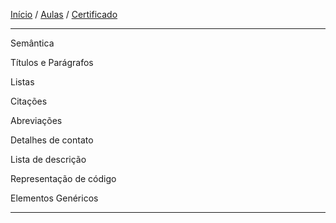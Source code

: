 [Início](https://github.com/Thalyalm/rocketseat-trilha-fundamentar) /
[Aulas](https://github.com/Thalyalm/rocketseat-trilha-fundamentar/tree/main/aulas) /
[Certificado](https://github.com/Thalyalm/rocketseat-trilha-fundamentar/tree/main/certificado)

---

 Semântica

 Títulos e Parágrafos

 Listas

 Citações

 Abreviações

 Detalhes de contato

 Lista de descrição

 Representação de código

 Elementos Genéricos

---